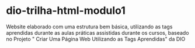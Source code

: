 # dio-trilha-html-modulo1
Website  elaborado com uma estrutura bem básica, utilizando as tags aprendidas durante as aulas práticas assistidas durante os cursos, baseado no Projeto " Criar Uma Página Web Utilizando as Tags Aprendidas" da DIO
